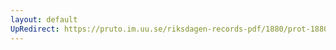 ```yaml
---
layout: default
UpRedirect: https://pruto.im.uu.se/riksdagen-records-pdf/1880/prot-1880--fk--010/prot-1880--fk--010_001.pdf
---
```

